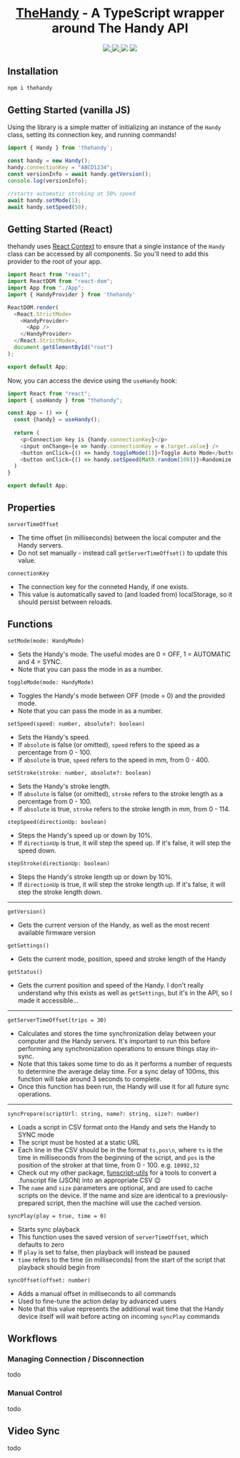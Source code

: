 <h1 align="center">
  <a href='https://github.com/defucilis/thehandy'>TheHandy</a> - A TypeScript wrapper around The Handy API
</h1>

<p align="center">
  <a href='https://www.npmjs.com/package/thehandy'>
      <img src="https://img.shields.io/npm/v/thehandy.svg" />
  </a>
  <a href='https://simple.wikipedia.org/wiki/MIT_License'>
      <img src="https://img.shields.io/badge/license-MIT-lightgrey" />
  </a>
  <img src="https://img.shields.io/bundlephobia/minzip/thehandy" />
  <img src="https://img.shields.io/npm/dw/thehandy" />
</p>

## Installation

```sh
npm i thehandy
```

## Getting Started (vanilla JS)

Using the library is a simple matter of initializing an instance of the `Handy` class, setting its connection key, and running commands!

```js
import { Handy } from 'thehandy';

const handy = new Handy();
handy.connectionKey = "ABCD1234";
const versionInfo = await handy.getVersion();
console.log(versionInfo);

//starts automatic stroking at 50% speed
await handy.setMode(1);
await handy.setSpeed(50);
```

## Getting Started (React)

thehandy uses [React Context](https://reactjs.org/docs/context.html) to ensure that a single instance of the `Handy` class can be accessed by all components. So you'll need to add this provider to the root of your app.

```js
import React from "react";
import ReactDOM from "react-dom";
import App from "./App";
import { HandyProvider } from 'thehandy'

ReactDOM.render(
  <React.StrictMode>
    <HandyProvider>
      <App />
    </HandyProvider>
  </React.StrictMode>,
  document.getElementById("root")
);

export default App;
```

Now, you can access the device using the `useHandy` hook:

```js
import React from "react";
import { useHandy } from "thehandy";

const App = () => {
  const {handy} = useHandy();
  
  return (
    <p>Connection key is {handy.connectionKey}</p>
    <input onChange={e => handy.connectionKey = e.target.value} />
    <button onClick={() => handy.toggleMode(1)}>Toggle Auto Mode</button>
    <button onClick={() => handy.setSpeed(Math.random(100))}>Randomize Speed</button>
  )
}

export default App;
```

## Properties

`serverTimeOffset`

  * The time offset (in milliseconds) between the local computer and the Handy servers. 
  * Do not set manually - instead call `getServerTimeOffset()` to update this value.

`connectionKey`

  * The connection key for the conneted Handy, if one exists. 
  * This value is automatically saved to (and loaded from) localStorage, so it should persist between reloads.

## Functions

`setMode(mode: HandyMode)`

  * Sets the Handy's mode. The useful modes are 0 = OFF, 1 = AUTOMATIC and 4 = SYNC. 
  * Note that you can pass the mode in as a number.

`toggleMode(mode: HandyMode)`

  * Toggles the Handy's mode between OFF (mode = 0) and the provided mode. 
  * Note that you can pass the mode in as a number.

`setSpeed(speed: number, absolute?: boolean)`

  * Sets the Handy's speed. 
  * If `absolute` is false (or omitted), `speed` refers to the speed as a percentage from 0 - 100. 
  * If `absolute` is true, `speed` refers to the speed in mm, from 0 - 400.

`setStroke(stroke: number, absolute?: boolean)`

  * Sets the Handy's stroke length. 
  * If `absolute` is false (or omitted), `stroke` refers to the stroke length as a percentage from 0 - 100. 
  * If `absolute` is true, `stroke` refers to the stroke length in mm, from 0 - 114.

`stepSpeed(directionUp: boolean)`

  * Steps the Handy's speed up or down by 10%. 
  * If `directionUp` is true, it will step the speed up. If it's false, it will step the speed down.

`stepStroke(directionUp: boolean)`

  * Steps the Handy's stroke length up or down by 10%. 
  * If `directionUp` is true, it will step the stroke length up. If it's false, it will step the stroke length down.

---

`getVersion()`

  * Gets the current version of the Handy, as well as the most recent available firmware version

`getSettings()`

  * Gets the current mode, position, speed and stroke length of the Handy
 
`getStatus()`

  * Gets the current position and speed of the Handy. I don't really understand why this exists as well as `getSettings`, but it's in the API, so I made it accessible...
 
 ---
 
`getServerTimeOffset(trips = 30)`

  * Calculates and stores the time synchronization delay between your computer and the Handy servers. It's important to run this before performing any synchronization operations to ensure things stay in-sync.
  * Note that this takes some time to do as it performs a number of requests to determine the average delay time. For a sync delay of 100ms, this function will take around 3 seconds to complete.
  * Once this function has been run, the Handy will use it for all future sync operations.
  
---

`syncPrepare(scriptUrl: string, name?: string, size?: number)`

  * Loads a script in CSV format onto the Handy and sets the Handy to SYNC mode
  * The script must be hosted at a static URL
  * Each line in the CSV should be in the format `ts,pos\n`, where `ts` is the time in milliseconds from the beginning of the script, and `pos` is the position of the stroker at that time, from 0 - 100. e.g. `10992,32`
  * Check out my other package, [funscript-utils](https://github.com/defucilis/funscript-utils) for a tools to convert a .funscript file (JSON) into an appropriate CSV 😉
  * The `name` and `size` parameters are optional, and are used to cache scripts on the device. If the name and size are identical to a previously-prepared script, then the machine will use the cached version.
  
`syncPlay(play = true, time = 0)`

  * Starts sync playback
  * This function uses the saved version of `serverTimeOffset`, which defaults to zero
  * If `play` is set to false, then playback will instead be paused
  * `time` refers to the time (in milliseconds) from the start of the script that playback should begin from
  
`syncOffset(offset: number)`

  * Adds a manual offset in milliseconds to all commands
  * Used to fine-tune the action delay by advanced users
  * Note that this value represents the additional wait time that the Handy device itself will wait before acting on incoming `syncPlay` commands

## Workflows

### Managing Connection / Disconnection

todo

### Manual Control

todo

## Video Sync

todo
